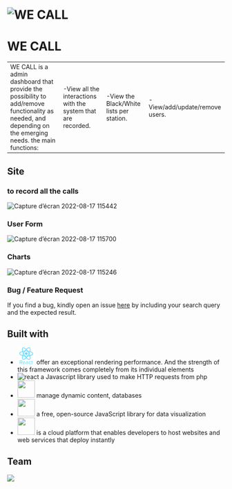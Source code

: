 # ![WE CALL](https://user-images.githubusercontent.com/92301300/185097087-41bf63f9-2b5c-4ae7-8fbc-dab8843b49b1.jpg)

# WE CALL
<table>
<tr>
<td>
  WE CALL is a admin dashboard that provide the possibility to add/remove functionality as needed, and depending on the emerging needs.
  the main functions:
  <td>
  -View all the interactions with the system that are recorded.
  </td>
  <td>
  -View the Black/White lists per station.
  </td>
  <td>
  -View/add/update/remove users.
  </td>

</td>
</tr>
</table>





## Site

### to record all the calls

![Capture d’écran 2022-08-17 115442](https://user-images.githubusercontent.com/92301300/185102041-8ba0379d-e798-4b00-af70-15b4057f7406.jpg)




### User Form
![Capture d’écran 2022-08-17 115700](https://user-images.githubusercontent.com/92301300/185102267-1d24dcc5-5564-46d2-8dc9-bd987c613fd9.jpg)


### Charts
![Capture d’écran 2022-08-17 115246](https://user-images.githubusercontent.com/92301300/185102284-f6abb5ec-e7a6-4c82-92d0-3259beaa272a.jpg)










### Bug / Feature Request

If you find a bug, kindly open an issue [here](https://github.com/taouchikhtkhouloud/stage-projet/issues/new) by including your search query and the expected result.




## Built with 

- <img src="https://raw.githubusercontent.com/devicons/devicon/master/icons/react/react-original-wordmark.svg" alt="react" width="40" height="40"/> offer an exceptional rendering performance. And the strength of this framework comes completely from its individual elements
- <img src="https://www.vectorlogo.zone/logos/axios/axios-ar21.svg" alt="react" width="40" height="40"/> a Javascript library used to make HTTP requests from php
- <img src="https://www.vectorlogo.zone/logos/php/php-ar21.svg" width="40" height="40"/>  manage dynamic content, databases
- <img src="https://user-images.githubusercontent.com/92301300/185105142-91920c92-f860-4bf7-8a11-fe2278e8445c.png" width="40" height="40"/> a free, open-source JavaScript library for data visualization
- <img src="https://encrypted-tbn0.gstatic.com/images?q=tbn:ANd9GcTNdPOTVzoHZUWOSl6Mods4xuFhqFiVe2eLOroOlL2V&s" width="40" height="40"/> is a cloud platform that enables developers to host websites and web services that deploy instantly





## Team
 <a href="https://github.com/taouchikhtkhouloud" target="_blank" rel="noreferrer"><img src="https://user-images.githubusercontent.com/92301300/185105543-69800c6d-4c5f-4ea4-b279-f22b5d5a10f3.jpg"  height="200"/></a>
 



